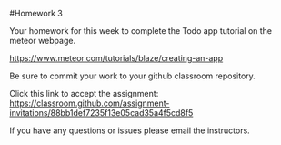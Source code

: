 #Homework 3

Your homework for this week to complete the Todo app tutorial on the meteor webpage.

https://www.meteor.com/tutorials/blaze/creating-an-app


Be sure to commit your work to your github classroom repository.

Click this link to accept the assignment:
https://classroom.github.com/assignment-invitations/88bb1def7235f13e05cad35a4f5cd8f5

If you have any questions or issues please email the instructors.
